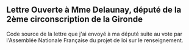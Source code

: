 Lettre Ouverte à Mme Delaunay, député de la 2ème circonscription de la Gironde
------------------------------------------------------------------------------

Code source de la lettre que j'ai envoyé à ma député suite au vote par l'Assemblée Nationale Française du projet de loi sur le renseignement.
